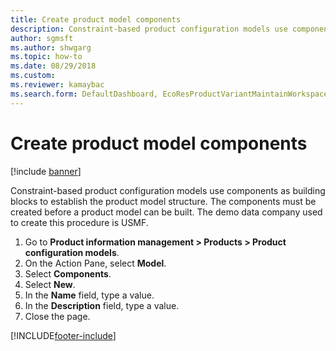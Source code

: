 ```yaml
--- 
title: Create product model components
description: Constraint-based product configuration models use components as building blocks to establish the product model structure.
author: sgmsft
ms.author: shwgarg
ms.topic: how-to
ms.date: 08/29/2018
ms.custom:
ms.reviewer: kamaybac   
ms.search.form: DefaultDashboard, EcoResProductVariantMaintainWorkspace, PCProductConfigurationModelListPage, PCComponentList
---
```


# Create product model components

[!include [banner](../../includes/banner.md)]

Constraint-based product configuration models use components as building blocks to establish the product model structure. The components must be created before a product model can be built. The demo data company used to create this procedure is USMF.

1. Go to **Product information management \> Products \> Product configuration models**.
1. On the Action Pane, select **Model**.
1. Select **Components**.
1. Select **New**.
1. In the **Name** field, type a value.
1. In the **Description** field, type a value.
1. Close the page.



[!INCLUDE[footer-include](../../../includes/footer-banner.md)]